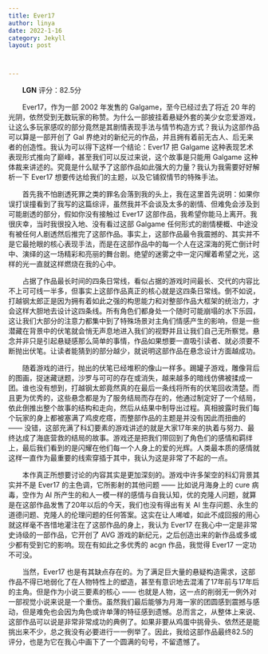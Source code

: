 ```yaml
---
title: Ever17
author: linya
date: 2022-1-16
category: Jekyll
layout: post



---
```


&ensp;&ensp;&ensp;&ensp;**LGN** 评分：82.5分

&ensp;&ensp;&ensp;&ensp;Ever17，作为一部 2002 年发售的 Galgame，至今已经过去了将近 20 年的光阴，依然受到无数玩家的称赞。为什么一部披挂着悬疑外套的美少女恋爱游戏，让这么多玩家感叹的部分竟然是其剧情表现手法与情节构造方式？我认为这部作品可以算是一部开创了 Gal 界绝对的新纪元的作品，并且拥有着前无古人、后无来者的创造性。我认为可以得下这样一个结论：Ever17 把 Galgame 这种表现艺术表现形式推向了巅峰，甚至我们可以反过来说，这个故事是只能用 Galgame 这种体裁来讲述的。究竟是什么赋予了这部作品如此强大的力量？我认为我需要好好解析一下 Ever17 想要传达给我们的主题，以及它铺叙情节的特殊手法。

&ensp;&ensp;&ensp;&ensp;首先我不怕剧透死罪之类的罪名会落到我的头上，我在这里首先说明：如果你误打误撞看到了我写的这篇综评，虽然我并不会谈及太多的剧情、但难免会涉及到可能剧透的部分，假如你没有接触过 Ever17 这部作品，我希望你能马上离开。我很庆幸，当时我很投入地、没有看过这部 Galgame 任何形式的剧情梗概、中途没有被任何人剧透然后推完了这部作品。事实上，这部作品最令我震撼的、其实并不是它最抢眼的核心表现手法，而是在这部作品中的每一个人在这深海的死亡倒计时中、演绎的这一场精彩和亮丽的舞台剧。绝望的迷雾之中一定闪耀着希望之光，这样的光一直就这样燃烧在我的心中。

&ensp;&ensp;&ensp;&ensp;占据了作品最长时间的四条日常线，看似占据的游戏时间最长、交代的内容比不上可可线一半多，但事实上这部作品真正的核心就是这四条日常线。倒不如说，打越钢太郎正是因为拥有着如此之强的构思能力和对整部作品大框架的统治力，才会这样大胆地去设计这四条线。所有角色们都身处一个随时可能崩塌的水下乐园，这让我们大部分的注意力都集中到了特殊场景对主角们情感产生的影响，但是一些潜藏在背景中的伏笔就会悄无声息地进入我们的视野并且让我们自己无所察觉。悬念并非只是引起悬疑感那么简单的事情，作品如果想要一直吸引读者、就必须要不断抛出伏笔。让读者能猜到的部分越少，就说明这部作品在悬念设计方面越成功。

&ensp;&ensp;&ensp;&ensp;随着游戏的进行，抛出的伏笔已经堆积的像山一样多。踢罐子游戏，雕像背后的图画，捉迷藏谜题，沙罗与可可的存在或消失，越来越多的暗线仿佛被揉成一团。谁也没有想到，打越钢太郎竟然真的在最后一条线将所有的伏笔回收清楚。而且更为优秀的，这些悬念都是为了服务结局而存在的，他通过制定好了一个结局，依此倒推出整个故事的结构和走向，然后从结果中制导出过程。真相披露时我们每个玩家的身上都被塞满了鸡皮疙瘩，而整部作品的主题是并没有因此而扭曲的 —— 没错，这部充满了科幻要素的游戏讲述的就是大家17年来的执着与努力、最终达成了海底营救的结局的故事。游戏还是把我们带回到了角色们的感情和羁绊上，最后我们看到的是闪耀在他们每一个人身上的爱的光辉。人类最本质的感情就这样一直作为最重要的线索穿插于其中，我认为这是非常了不起的一点。

&ensp;&ensp;&ensp;&ensp;本作真正所想要讨论的内容其实是更加深刻的。游戏中许多架空的科幻背景其实并不是 Ever17 的主色调，它所影射的其他问题 —— 比如说月海身上的 cure 病毒，空作为 AI 所产生的和人一模一样的感情与自我认知，优的克隆人问题，就算是在这部作品发售了20年以后的今天，我们也没有得出有关 AI 生存问题、永生的道德问题、克隆人的伦理问题的任何答案。这实在让人唏嘘，如此不成回报的用心就这样毫不吝惜地灌注在了这部作品的身上，我认为 Ever17 在我心中一定是非常史诗级的一部作品，它开创了 AVG 游戏的新纪元，之后创造出来的新作品或多或少都有受到它的影响。现在有如此之多优秀的 acgn 作品，我觉得 Ever17 一定功不可没。

&ensp;&ensp;&ensp;&ensp;当然，Ever17 也是有其缺点存在的。为了满足巨大量的悬疑构造需求，这部作品不得已地弱化了在人物特性上的塑造，甚至有意识地去混淆了17年前与17年后的主角。但是作为小说三要素的核心 —— 也就是人物，这一点的削弱无一例外对一部视觉小说来说是一个重伤。虽然我们最后能够为月海一家的团圆感到震撼与感动，但是难免也会因为角色或许单薄的特征感到遗憾。总而言之，从整体上来说、这部作品可以说是非常非常成功的典例了。如果非要从鸡蛋中挑骨头、依然还是能挑出来不少，总之我没有必要进行一一例举了。因此，我给这部作品最终82.5的评分，也是为它在我心中画下了一个圆满的句号，不留遗憾了。

